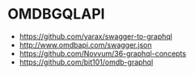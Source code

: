 # OMDBGQLAPI

- https://github.com/yarax/swagger-to-graphql
- http://www.omdbapi.com/swagger.json
- https://github.com/Novvum/36-graphql-concepts
- https://github.com/bit101/omdb-graphql
